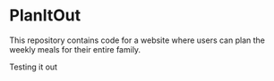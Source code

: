 # PlanItOut
This repository contains code for a website  where users can plan the weekly meals for their entire family.

Testing it out
